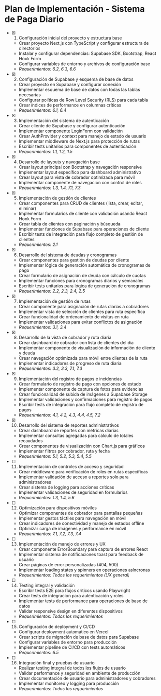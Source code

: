 # Plan de Implementación - Sistema de Paga Diario

- [x] 1. Configuración inicial del proyecto y estructura base
  - Crear proyecto Next.js con TypeScript y configurar estructura de directorios
  - Instalar y configurar dependencias: Supabase SDK, Bootstrap, React Hook Form
  - Configurar variables de entorno y archivos de configuración base
  - _Requerimientos: 6.2, 6.3, 6.6_

- [x] 2. Configuración de Supabase y esquema de base de datos
  - Crear proyecto en Supabase y configurar conexión
  - Implementar esquema de base de datos con todas las tablas necesarias
  - Configurar políticas de Row Level Security (RLS) para cada tabla
  - Crear índices de performance en columnas críticas
  - _Requerimientos: 6.1, 6.4_

- [x] 3. Implementación del sistema de autenticación
  - Crear cliente de Supabase y configurar autenticación
  - Implementar componente LoginForm con validación
  - Crear AuthProvider y context para manejo de estado de usuario
  - Implementar middleware de Next.js para protección de rutas
  - Escribir tests unitarios para componentes de autenticación
  - _Requerimientos: 1.1, 1.2, 1.5_

- [x] 4. Desarrollo de layouts y navegación base
  - Crear layout principal con Bootstrap y navegación responsive
  - Implementar layout específico para dashboard administrativo
  - Crear layout para vista de cobrador optimizada para móvil
  - Implementar componente de navegación con control de roles
  - _Requerimientos: 1.3, 1.4, 7.1, 7.3_

- [x] 5. Implementación de gestión de clientes
  - Crear componentes para CRUD de clientes (lista, crear, editar, eliminar)
  - Implementar formularios de cliente con validación usando React Hook Form
  - Crear tabla de clientes con paginación y búsqueda
  - Implementar funciones de Supabase para operaciones de cliente
  - Escribir tests de integración para flujo completo de gestión de clientes
  - _Requerimientos: 2.1_

- [x] 6. Desarrollo del sistema de deudas y cronogramas
  - Crear componentes para gestión de deudas por cliente
  - Implementar lógica de generación automática de cronogramas de pago
  - Crear formulario de asignación de deuda con cálculo de cuotas
  - Implementar funciones para cronogramas diarios y semanales
  - Escribir tests unitarios para lógica de generación de cronogramas
  - _Requerimientos: 2.2, 2.3, 2.4, 2.5_

- [x] 7. Implementación de gestión de rutas
  - Crear componente para asignación de rutas diarias a cobradores
  - Implementar vista de selección de clientes para ruta específica
  - Crear funcionalidad de ordenamiento de visitas en ruta
  - Implementar validaciones para evitar conflictos de asignación
  - _Requerimientos: 3.1, 3.4_

- [x] 8. Desarrollo de la vista de cobrador y ruta diaria
  - Crear dashboard de cobrador con lista de clientes del día
  - Implementar componente de visualización de información de cliente y deuda
  - Crear navegación optimizada para móvil entre clientes de la ruta
  - Implementar indicadores de progreso de ruta diaria
  - _Requerimientos: 3.2, 3.3, 7.1, 7.3_

- [x] 9. Implementación del registro de pagos e incidencias
  - Crear formulario de registro de pago con opciones de estado
  - Implementar componente de captura de fotos para evidencias
  - Crear funcionalidad de subida de imágenes a Supabase Storage
  - Implementar validaciones y confirmaciones para registro de pagos
  - Escribir tests de integración para flujo completo de registro de pagos
  - _Requerimientos: 4.1, 4.2, 4.3, 4.4, 4.5, 7.2_

- [x] 10. Desarrollo del sistema de reportes administrativos
  - Crear dashboard de reportes con métricas diarias
  - Implementar consultas agregadas para cálculo de totales recaudados
  - Crear componentes de visualización con Chart.js para gráficos
  - Implementar filtros por cobrador, ruta y fecha
  - _Requerimientos: 5.1, 5.2, 5.3, 5.4, 5.5_

- [ ] 11. Implementación de controles de acceso y seguridad
  - Crear middleware para verificación de roles en rutas específicas
  - Implementar validación de acceso a reportes solo para administradores
  - Crear sistema de logging para acciones críticas
  - Implementar validaciones de seguridad en formularios
  - _Requerimientos: 1.3, 1.4, 5.6_

- [ ] 12. Optimización para dispositivos móviles
  - Optimizar componentes de cobrador para pantallas pequeñas
  - Implementar gestos táctiles para navegación en móvil
  - Crear indicadores de conectividad y manejo de estados offline
  - Optimizar carga de imágenes y performance en móvil
  - _Requerimientos: 7.1, 7.2, 7.3, 7.4_

- [ ] 13. Implementación de manejo de errores y UX
  - Crear componente ErrorBoundary para captura de errores React
  - Implementar sistema de notificaciones toast para feedback de usuario
  - Crear páginas de error personalizadas (404, 500)
  - Implementar loading states y spinners en operaciones asíncronas
  - _Requerimientos: Todos los requerimientos (UX general)_

- [ ] 14. Testing integral y validación
  - Escribir tests E2E para flujos críticos usando Playwright
  - Crear tests de integración para autenticación y roles
  - Implementar tests de performance para operaciones de base de datos
  - Validar responsive design en diferentes dispositivos
  - _Requerimientos: Todos los requerimientos_

- [ ] 15. Configuración de deployment y CI/CD
  - Configurar deployment automático en Vercel
  - Crear scripts de migración de base de datos para Supabase
  - Configurar variables de entorno para producción
  - Implementar pipeline de CI/CD con tests automáticos
  - _Requerimientos: 6.5_

- [ ] 16. Integración final y pruebas de usuario
  - Realizar testing integral de todos los flujos de usuario
  - Validar performance y seguridad en ambiente de producción
  - Crear documentación de usuario para administradores y cobradores
  - Implementar monitoreo y logging para producción
  - _Requerimientos: Todos los requerimientos_